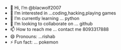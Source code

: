 - 👋 Hi, I’m @blacwolf2007
- 👀 I’m interested in ...coding,hacking,playing games
- 🌱 I’m currently learning ... python
- 💞️ I’m looking to collaborate on ... github
- 📫 How to reach me ... contact me 8093317888
- 😄 Pronouns: ...rishab
- ⚡ Fun fact: ... pokemon

<!---
blacwolf2007/blacwolf2007 is a ✨ special ✨ repository because its `README.md` (this file) appears on your GitHub profile.
You can click the Preview link to take a look at your changes.
--->
